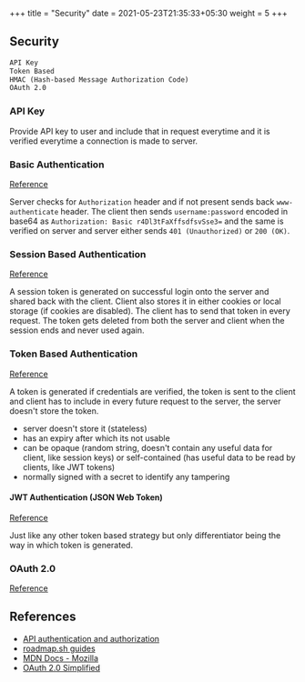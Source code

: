 +++
title = "Security"
date = 2021-05-23T21:35:33+05:30
weight = 5
+++

## Security
```txt
API Key
Token Based
HMAC (Hash-based Message Authorization Code)
OAuth 2.0
```

### API Key
Provide API key to user and include that in request everytime and it is verified everytime a connection is made to server.

### Basic Authentication
[Reference](https://roadmap.sh/guides/basic-authentication)

Server checks for `Authorization` header and if not present sends back `www-authenticate` header. The client then sends `username:password` encoded in base64 as `Authorization: Basic r4Dl3tFaXffsdfsvSse3=` and the same is verified on server and server either sends `401 (Unauthorized)` or `200 (OK)`.

### Session Based Authentication
[Reference](https://roadmap.sh/guides/session-authentication)

A session token is generated on successful login onto the server and shared back with the client. Client also stores it in either cookies or local storage (if cookies are disabled). The client has to send that token in every request. The token gets deleted from both the server and client when the session ends and never used again.

### Token Based Authentication
[Reference](https://roadmap.sh/guides/token-authentication)

A token is generated if credentials are verified, the token is sent to the client and client has to include in every future request to the server, the server doesn't store the token.

- server doesn't store it (stateless)
- has an expiry after which its not usable
- can be opaque (random string, doesn't contain any useful data for client, like session keys) or self-contained (has useful data to be read by clients, like JWT tokens)
- normally signed with a secret to identify any tampering

#### JWT Authentication (JSON Web Token)
[Reference](https://roadmap.sh/guides/jwt-authentication)

Just like any other token based strategy but only differentiator being the way in which token is generated.

### OAuth 2.0
[Reference](https://roadmap.sh/guides/oauth)


## References
- [API authentication and authorization](https://idratherbewriting.com/learnapidoc/docapis_more_about_authorization.html)
- [roadmap.sh guides](https://roadmap.sh/guides)
- [MDN Docs - Mozilla](https://developer.mozilla.org/en-US/docs/Web/HTTP/Authentication)
- [OAuth 2.0 Simplified](https://aaronparecki.com/oauth-2-simplified/)